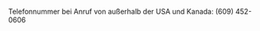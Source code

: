 <Token xmlns:xlink="http://www.w3.org/1999/xlink">Telefonnummer bei Anruf von außerhalb der USA und Kanada: (609) 452-0606</Token>

<!--HONumber=May16_HO1-->


